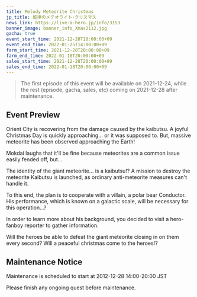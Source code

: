 ```yaml
---
title: Melody Meteorite Christmas
jp_title: 旋律のメテオライト･クリスマス
news_link: https://live-a-hero.jp/info/3153
banner_image: banner_info_Xmas2112.jpg 
gacha: true
event_start_time: 2021-12-28T18:00:00+09
event_end_time: 2022-01-25T14:00:00+09
farm_start_time: 2021-12-28T20:00:00+09
farm_end_time: 2022-01-18T20:00:00+09
sales_start_time: 2021-12-28T20:00:00+09
sales_end_time: 2022-01-18T20:00:00+09
---
```


> The first episode of this event will be available on 2021-12-24, while the rest (episode, gacha, sales, etc) coming on 2021-12-28 after maintenance.

## Event Preview

Orient City is recovering from the damage caused by the kaibutsu. 
A joyful Christmas Day is quickly approaching... or it was supposed to. 
But, massive meteorite has been observed approaching the Earth!

Mokdai laughs that it'll be fine because meteorites are a common issue easily fended off, but...

The identity of the giant meteorite... is a kaibutsu!? 
A mission to destroy the meteorite Kaibutsu is launched, as ordinary anti-meteorite measures can't handle it.

To this end, the plan is to cooperate with a villain, a polar bear Conductor.
His performance, which is known on a galactic scale, will be necessary for this operation...?

In order to learn more about his background, you decided to visit a hero-fanboy reporter to gather information.

Will the heroes be able to defeat the giant meteorite closing in on them every second? Will a peaceful christmas come to the heroes!?

## Maintenance Notice

Maintenance is scheduled to start at 2012-12-28 14:00-20:00 JST

Please finish any ongoing quest before maintenance.
